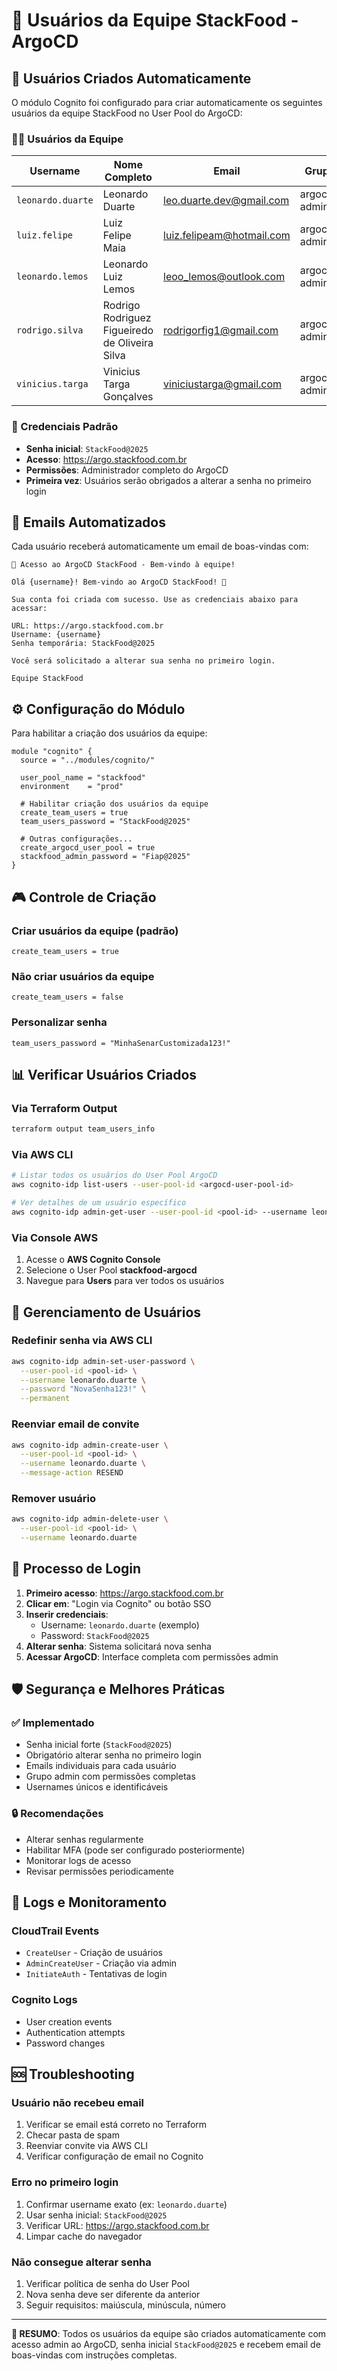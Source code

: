 # 👥 Usuários da Equipe StackFood - ArgoCD

## 🎯 **Usuários Criados Automaticamente**

O módulo Cognito foi configurado para criar automaticamente os seguintes usuários da equipe StackFood no User Pool do ArgoCD:

### **👨‍💻 Usuários da Equipe**

| Username          | Nome Completo                                  | Email                     | Grupo        |
| ----------------- | ---------------------------------------------- | ------------------------- | ------------ |
| `leonardo.duarte` | Leonardo Duarte                                | leo.duarte.dev@gmail.com  | argocd-admin |
| `luiz.felipe`     | Luiz Felipe Maia                               | luiz.felipeam@hotmail.com | argocd-admin |
| `leonardo.lemos`  | Leonardo Luiz Lemos                            | leoo_lemos@outlook.com    | argocd-admin |
| `rodrigo.silva`   | Rodrigo Rodriguez Figueiredo de Oliveira Silva | rodrigorfig1@gmail.com    | argocd-admin |
| `vinicius.targa`  | Vinicius Targa Gonçalves                       | viniciustarga@gmail.com   | argocd-admin |

### **🔐 Credenciais Padrão**

- **Senha inicial**: `StackFood@2025`
- **Acesso**: https://argo.stackfood.com.br
- **Permissões**: Administrador completo do ArgoCD
- **Primeira vez**: Usuários serão obrigados a alterar a senha no primeiro login

## 📧 **Emails Automatizados**

Cada usuário receberá automaticamente um email de boas-vindas com:

```
🚀 Acesso ao ArgoCD StackFood - Bem-vindo à equipe!

Olá {username}! Bem-vindo ao ArgoCD StackFood! 🚀

Sua conta foi criada com sucesso. Use as credenciais abaixo para acessar:

URL: https://argo.stackfood.com.br
Username: {username}
Senha temporária: StackFood@2025

Você será solicitado a alterar sua senha no primeiro login.

Equipe StackFood
```

## ⚙️ **Configuração do Módulo**

Para habilitar a criação dos usuários da equipe:

```hcl
module "cognito" {
  source = "../modules/cognito/"

  user_pool_name = "stackfood"
  environment    = "prod"

  # Habilitar criação dos usuários da equipe
  create_team_users = true
  team_users_password = "StackFood@2025"

  # Outras configurações...
  create_argocd_user_pool = true
  stackfood_admin_password = "Fiap@2025"
}
```

## 🎮 **Controle de Criação**

### **Criar usuários da equipe (padrão)**

```hcl
create_team_users = true
```

### **Não criar usuários da equipe**

```hcl
create_team_users = false
```

### **Personalizar senha**

```hcl
team_users_password = "MinhaSenarCustomizada123!"
```

## 📊 **Verificar Usuários Criados**

### **Via Terraform Output**

```bash
terraform output team_users_info
```

### **Via AWS CLI**

```bash
# Listar todos os usuários do User Pool ArgoCD
aws cognito-idp list-users --user-pool-id <argocd-user-pool-id>

# Ver detalhes de um usuário específico
aws cognito-idp admin-get-user --user-pool-id <pool-id> --username leonardo.duarte
```

### **Via Console AWS**

1. Acesse o **AWS Cognito Console**
2. Selecione o User Pool **stackfood-argocd**
3. Navegue para **Users** para ver todos os usuários

## 🔧 **Gerenciamento de Usuários**

### **Redefinir senha via AWS CLI**

```bash
aws cognito-idp admin-set-user-password \
  --user-pool-id <pool-id> \
  --username leonardo.duarte \
  --password "NovaSenha123!" \
  --permanent
```

### **Reenviar email de convite**

```bash
aws cognito-idp admin-create-user \
  --user-pool-id <pool-id> \
  --username leonardo.duarte \
  --message-action RESEND
```

### **Remover usuário**

```bash
aws cognito-idp admin-delete-user \
  --user-pool-id <pool-id> \
  --username leonardo.duarte
```

## 🚀 **Processo de Login**

1. **Primeiro acesso**: https://argo.stackfood.com.br
2. **Clicar em**: "Login via Cognito" ou botão SSO
3. **Inserir credenciais**:
   - Username: `leonardo.duarte` (exemplo)
   - Password: `StackFood@2025`
4. **Alterar senha**: Sistema solicitará nova senha
5. **Acessar ArgoCD**: Interface completa com permissões admin

## 🛡️ **Segurança e Melhores Práticas**

### ✅ **Implementado**

- Senha inicial forte (`StackFood@2025`)
- Obrigatório alterar senha no primeiro login
- Emails individuais para cada usuário
- Grupo admin com permissões completas
- Usernames únicos e identificáveis

### 🔒 **Recomendações**

- Alterar senhas regularmente
- Habilitar MFA (pode ser configurado posteriormente)
- Monitorar logs de acesso
- Revisar permissões periodicamente

## 📝 **Logs e Monitoramento**

### **CloudTrail Events**

- `CreateUser` - Criação de usuários
- `AdminCreateUser` - Criação via admin
- `InitiateAuth` - Tentativas de login

### **Cognito Logs**

- User creation events
- Authentication attempts
- Password changes

## 🆘 **Troubleshooting**

### **Usuário não recebeu email**

1. Verificar se email está correto no Terraform
2. Checar pasta de spam
3. Reenviar convite via AWS CLI
4. Verificar configuração de email no Cognito

### **Erro no primeiro login**

1. Confirmar username exato (ex: `leonardo.duarte`)
2. Usar senha inicial: `StackFood@2025`
3. Verificar URL: https://argo.stackfood.com.br
4. Limpar cache do navegador

### **Não consegue alterar senha**

1. Verificar política de senha do User Pool
2. Nova senha deve ser diferente da anterior
3. Seguir requisitos: maiúscula, minúscula, número

---

**🎯 RESUMO**: Todos os usuários da equipe são criados automaticamente com acesso admin ao ArgoCD, senha inicial `StackFood@2025` e recebem email de boas-vindas com instruções completas.
